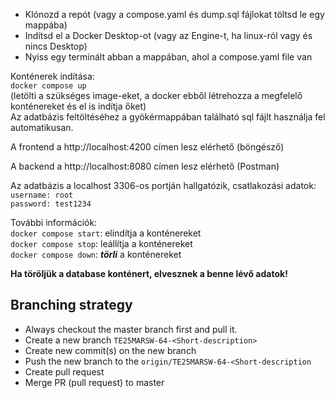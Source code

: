  
-	Klónozd a repót (vagy a compose.yaml és dump.sql fájlokat töltsd le egy mappába)
-	Indítsd el a Docker Desktop-ot (vagy az Engine-t, ha linux-ról vagy és nincs Desktop)
-	Nyiss egy terminált abban a mappában, ahol a compose.yaml file van

Konténerek indítása:  
`docker compose up`  
(letölti a szükséges image-eket, a docker ebből létrehozza a megfelelő konténereket és el is indítja őket)  
Az adatbázis feltöltéséhez a gyökérmappában található sql fájlt használja fel automatikusan.

A frontend a http://localhost:4200 címen lesz elérhető (böngésző)  

A backend a http://localhost:8080 címen lesz elérhető (Postman)  

Az adatbázis a localhost 3306-os portján hallgatózik, csatlakozási adatok:  
`username: root `  
`password: test1234`  

  

További információk:  
`docker compose start`: elindítja a konténereket  
`docker compose stop`: leállítja a konténereket  
`docker compose down`: **_törli_** a konténereket  

**Ha töröljük a database konténert, elvesznek a benne lévő adatok!**

## Branching strategy

* Always checkout the master branch first and pull it.
* Create a new branch `TE25MARSW-64-<Short-description>`
* Create new commit(s) on the new branch
* Push the new branch to the `origin/TE25MARSW-64-<Short-description`
* Create pull request
* Merge PR (pull request) to master